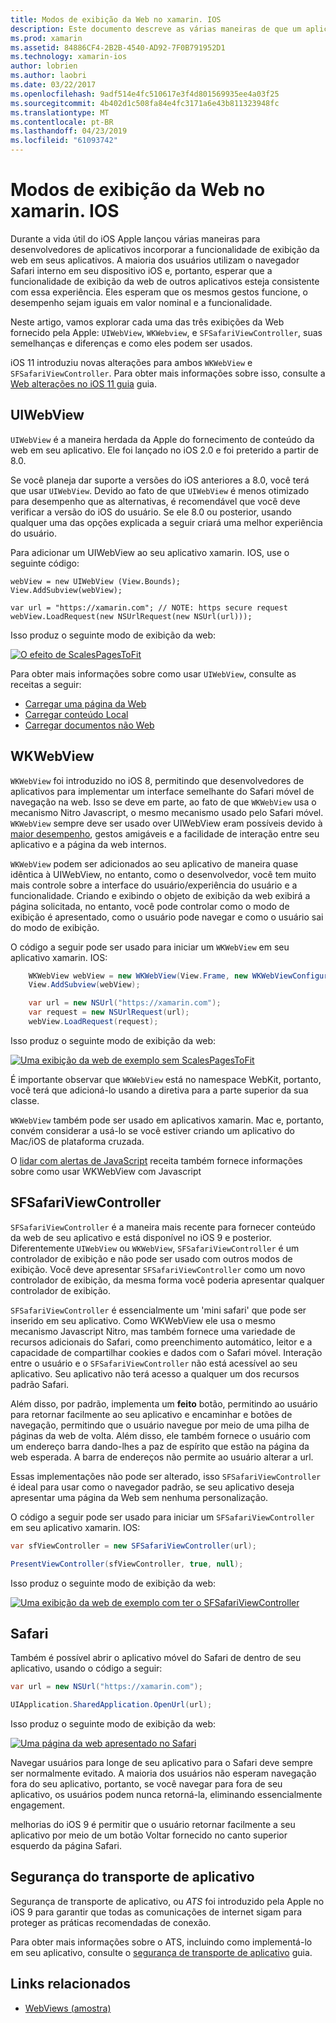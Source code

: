```yaml
---
title: Modos de exibição da Web no xamarin. IOS
description: Este documento descreve as várias maneiras de que um aplicativo xamarin. IOS pode exibir o conteúdo da web. Ele aborda UIWebView, WKWebView, ter o SFSafariViewController, Safari e segurança de transporte de aplicativo.
ms.prod: xamarin
ms.assetid: 84886CF4-2B2B-4540-AD92-7F0B791952D1
ms.technology: xamarin-ios
author: lobrien
ms.author: laobri
ms.date: 03/22/2017
ms.openlocfilehash: 9adf514e4fc510617e3f4d801569935ee4a03f25
ms.sourcegitcommit: 4b402d1c508fa84e4fc3171a6e43b811323948fc
ms.translationtype: MT
ms.contentlocale: pt-BR
ms.lasthandoff: 04/23/2019
ms.locfileid: "61093742"
---
```

# <a name="web-views-in-xamarinios"></a>Modos de exibição da Web no xamarin. IOS

Durante a vida útil do iOS Apple lançou várias maneiras para desenvolvedores de aplicativos incorporar a funcionalidade de exibição da web em seus aplicativos. A maioria dos usuários utilizam o navegador Safari interno em seu dispositivo iOS e, portanto, esperar que a funcionalidade de exibição da web de outros aplicativos esteja consistente com essa experiência. Eles esperam que os mesmos gestos funcione, o desempenho sejam iguais em valor nominal e a funcionalidade.

Neste artigo, vamos explorar cada uma das três exibições da Web fornecido pela Apple: `UIWebView`, `WKWebview`, e `SFSafariViewController`, suas semelhanças e diferenças e como eles podem ser usados. 

iOS 11 introduziu novas alterações para ambos `WKWebView` e `SFSafariViewController`. Para obter mais informações sobre isso, consulte a [Web alterações no iOS 11 guia](~/ios/platform/introduction-to-ios11/web.md) guia.

## <a name="uiwebview"></a>UIWebView

`UIWebView` é a maneira herdada da Apple do fornecimento de conteúdo da web em seu aplicativo. Ele foi lançado no iOS 2.0 e foi preterido a partir de 8.0.

Se você planeja dar suporte a versões do iOS anteriores a 8.0, você terá que usar `UIWebView`. Devido ao fato de que `UIWebView` é menos otimizado para desempenho que as alternativas, é recomendável que você deve verificar a versão do iOS do usuário. Se ele 8.0 ou posterior, usando qualquer uma das opções explicada a seguir criará uma melhor experiência do usuário.
 
Para adicionar um UIWebView ao seu aplicativo xamarin. IOS, use o seguinte código:
 
```
webView = new UIWebView (View.Bounds);
View.AddSubview(webView);

var url = "https://xamarin.com"; // NOTE: https secure request
webView.LoadRequest(new NSUrlRequest(new NSUrl(url)));
```

Isso produz o seguinte modo de exibição da web:

[![](uiwebview-images/webview.png "O efeito de ScalesPagesToFit")](uiwebview-images/webview.png#lightbox)

Para obter mais informações sobre como usar `UIWebView`, consulte as receitas a seguir:


- [Carregar uma página da Web](https://github.com/xamarin/recipes/tree/master/Recipes/ios/content_controls/web_view/load_a_web_page)
- [Carregar conteúdo Local](https://github.com/xamarin/recipes/tree/master/Recipes/ios/content_controls/web_view/load_local_content)
- [Carregar documentos não Web](https://github.com/xamarin/recipes/tree/master/Recipes/ios/content_controls/web_view/load_non-web_documents)

## <a name="wkwebview"></a>WKWebView

`WKWebView` foi introduzido no iOS 8, permitindo que desenvolvedores de aplicativos para implementar um interface semelhante do Safari móvel de navegação na web. Isso se deve em parte, ao fato de que `WKWebView` usa o mecanismo Nitro Javascript, o mesmo mecanismo usado pelo Safari móvel. `WKWebView` sempre deve ser usado over UIWebView eram possíveis devido à [maior desempenho](http://blog.initlabs.com/post/100113463211/wkwebview-vs-uiwebview), gestos amigáveis e a facilidade de interação entre seu aplicativo e a página da web internos.
  
`WKWebView` podem ser adicionados ao seu aplicativo de maneira quase idêntica à UIWebView, no entanto, como o desenvolvedor, você tem muito mais controle sobre a interface do usuário/experiência do usuário e a funcionalidade. Criando e exibindo o objeto de exibição da web exibirá a página solicitada, no entanto, você pode controlar como o modo de exibição é apresentado, como o usuário pode navegar e como o usuário sai do modo de exibição.  

O código a seguir pode ser usado para iniciar um `WKWebView` em seu aplicativo xamarin. IOS:

```csharp
    WKWebView webView = new WKWebView(View.Frame, new WKWebViewConfiguration());
    View.AddSubview(webView);

    var url = new NSUrl("https://xamarin.com");
    var request = new NSUrlRequest(url);
    webView.LoadRequest(request);
```

Isso produz o seguinte modo de exibição da web:

[![](uiwebview-images/wkwebview.png "Uma exibição da web de exemplo sem ScalesPagesToFit")](uiwebview-images/wkwebview.png#lightbox)

É importante observar que `WKWebView` está no namespace WebKit, portanto, você terá que adicioná-lo usando a diretiva para a parte superior da sua classe.

`WKWebView` também pode ser usado em aplicativos xamarin. Mac e, portanto, convém considerar a usá-lo se você estiver criando um aplicativo do Mac/iOS de plataforma cruzada.

O [lidar com alertas de JavaScript](https://github.com/xamarin/recipes/tree/master/Recipes/ios/content_controls/web_view/handle_javascript_alerts) receita também fornece informações sobre como usar WKWebView com Javascript

<a name="safariviewcontroller" />

## <a name="sfsafariviewcontroller"></a>SFSafariViewController
 
 `SFSafariViewController` é a maneira mais recente para fornecer conteúdo da web de seu aplicativo e está disponível no iOS 9 e posterior. Diferentemente `UIWebView` ou `WKWebView`, `SFSafariViewController` é um controlador de exibição e não pode ser usado com outros modos de exibição. Você deve apresentar `SFSafariViewController` como um novo controlador de exibição, da mesma forma você poderia apresentar qualquer controlador de exibição.
 
 `SFSafariViewController` é essencialmente um 'mini safari' que pode ser inserido em seu aplicativo. Como WKWebView ele usa o mesmo mecanismo Javascript Nitro, mas também fornece uma variedade de recursos adicionais do Safari, como preenchimento automático, leitor e a capacidade de compartilhar cookies e dados com o Safari móvel. Interação entre o usuário e o `SFSafariViewController` não está acessível ao seu aplicativo. Seu aplicativo não terá acesso a qualquer um dos recursos padrão Safari.
 
Além disso, por padrão, implementa um **feito** botão, permitindo ao usuário para retornar facilmente ao seu aplicativo e encaminhar e botões de navegação, permitindo que o usuário navegue por meio de uma pilha de páginas da web de volta. Além disso, ele também fornece o usuário com um endereço barra dando-lhes a paz de espírito que estão na página da web esperada. A barra de endereços não permite ao usuário alterar a url. 

Essas implementações não pode ser alterado, isso `SFSafariViewController` é ideal para usar como o navegador padrão, se seu aplicativo deseja apresentar uma página da Web sem nenhuma personalização.

O código a seguir pode ser usado para iniciar um `SFSafariViewController` em seu aplicativo xamarin. IOS:

```csharp
var sfViewController = new SFSafariViewController(url);

PresentViewController(sfViewController, true, null);
```

Isso produz o seguinte modo de exibição da web:

[![](uiwebview-images/sfsafariviewcontroller.png "Uma exibição da web de exemplo com ter o SFSafariViewController")](uiwebview-images/sfsafariviewcontroller.png#lightbox)

## <a name="safari"></a>Safari

Também é possível abrir o aplicativo móvel do Safari de dentro de seu aplicativo, usando o código a seguir:

```csharp
var url = new NSUrl("https://xamarin.com");

UIApplication.SharedApplication.OpenUrl(url);

```

Isso produz o seguinte modo de exibição da web:

[![](uiwebview-images/safari.png "Uma página da web apresentado no Safari")](uiwebview-images/safari.png#lightbox)

Navegar usuários para longe de seu aplicativo para o Safari deve sempre ser normalmente evitado. A maioria dos usuários não esperam navegação fora do seu aplicativo, portanto, se você navegar para fora de seu aplicativo, os usuários podem nunca retorná-la, eliminando essencialmente engagement.

melhorias do iOS 9 é permitir que o usuário retornar facilmente a seu aplicativo por meio de um botão Voltar fornecido no canto superior esquerdo da página Safari.

## <a name="app-transport-security"></a>Segurança do transporte de aplicativo

Segurança de transporte de aplicativo, ou *ATS* foi introduzido pela Apple no iOS 9 para garantir que todas as comunicações de internet sigam para proteger as práticas recomendadas de conexão.

Para obter mais informações sobre o ATS, incluindo como implementá-lo em seu aplicativo, consulte o [segurança de transporte de aplicativo](~/ios/app-fundamentals/ats.md) guia.

## <a name="related-links"></a>Links relacionados

- [WebViews (amostra)](https://developer.xamarin.com/samples/monotouch/WebView/)

